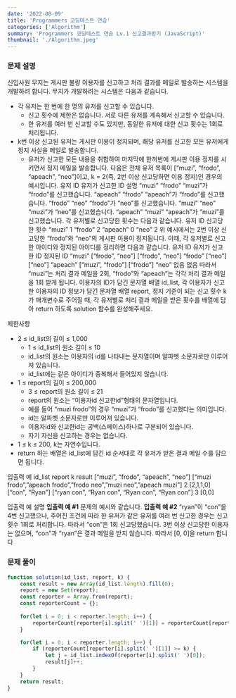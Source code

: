 ```yaml
---
date: '2022-08-09'
title: 'Programmers 코딩테스트 연습'
categories: ['Algorithm']
summary: 'Programmers 코딩테스트 연습 Lv.1 신고결과받기 (JavaScript)'
thumbnail: './Algorithm.jpeg'
---
```

### 문제 설명
신입사원 무지는 게시판 불량 이용자를 신고하고 처리 결과를 메일로 발송하는 시스템을 개발하려 합니다. 무지가 개발하려는 시스템은 다음과 같습니다.
* 각 유저는 한 번에 한 명의 유저를 신고할 수 있습니다.
	* 신고 횟수에 제한은 없습니다. 서로 다른 유저를 계속해서 신고할 수 있습니다.
	* 한 유저를 여러 번 신고할 수도 있지만, 동일한 유저에 대한 신고 횟수는 1회로 처리됩니다.
* k번 이상 신고된 유저는 게시판 이용이 정지되며, 해당 유저를 신고한 모든 유저에게 정지 사실을 메일로 발송합니다.
	* 유저가 신고한 모든 내용을 취합하여 마지막에 한꺼번에 게시판 이용 정지를 시키면서 정지 메일을 발송합니다.
다음은 전체 유저 목록이 [“muzi”, “frodo”, “apeach”, “neo”]이고, k = 2(즉, 2번 이상 신고당하면 이용 정지)인 경우의 예시입니다.
유저 ID
유저가 신고한 ID
설명
“muzi”
“frodo”
“muzi”가 “frodo”를 신고했습니다.
“apeach”
“frodo”
“apeach”가 “frodo”를 신고했습니다.
“frodo”
“neo”
“frodo”가 “neo”를 신고했습니다.
“muzi”
“neo”
“muzi”가 “neo”를 신고했습니다.
“apeach”
“muzi”
“apeach”가 “muzi”를 신고했습니다.
각 유저별로 신고당한 횟수는 다음과 같습니다.
유저 ID
신고당한 횟수
“muzi”
1
“frodo”
2
“apeach”
0
“neo”
2
위 예시에서는 2번 이상 신고당한 “frodo”와 “neo”의 게시판 이용이 정지됩니다. 이때, 각 유저별로 신고한 아이디와 정지된 아이디를 정리하면 다음과 같습니다.
유저 ID
유저가 신고한 ID
정지된 ID
“muzi”
[“frodo”, “neo”]
[“frodo”, “neo”]
“frodo”
[“neo”]
[“neo”]
“apeach”
[“muzi”, “frodo”]
[“frodo”]
“neo”
없음
없음
따라서 “muzi”는 처리 결과 메일을 2회, “frodo”와 “apeach”는 각각 처리 결과 메일을 1회 받게 됩니다.
이용자의 ID가 담긴 문자열 배열 id_list, 각 이용자가 신고한 이용자의 ID 정보가 담긴 문자열 배열 report, 정지 기준이 되는 신고 횟수 k가 매개변수로 주어질 때, 각 유저별로 처리 결과 메일을 받은 횟수를 배열에 담아 return 하도록 solution 함수를 완성해주세요.

제한사항
* 2 ≤ id_list의 길이 ≤ 1,000
	* 1 ≤ id_list의 원소 길이 ≤ 10
	* id_list의 원소는 이용자의 id를 나타내는 문자열이며 알파벳 소문자로만 이루어져 있습니다.
	* id_list에는 같은 아이디가 중복해서 들어있지 않습니다.
* 1 ≤ report의 길이 ≤ 200,000
	* 3 ≤ report의 원소 길이 ≤ 21
	* report의 원소는 “이용자id 신고한id”형태의 문자열입니다.
	* 예를 들어 “muzi frodo”의 경우 “muzi”가 “frodo”를 신고했다는 의미입니다.
	* id는 알파벳 소문자로만 이루어져 있습니다.
	* 이용자id와 신고한id는 공백(스페이스)하나로 구분되어 있습니다.
	* 자기 자신을 신고하는 경우는 없습니다.
* 1 ≤ k ≤ 200, k는 자연수입니다.
* return 하는 배열은 id_list에 담긴 id 순서대로 각 유저가 받은 결과 메일 수를 담으면 됩니다.

입출력 예
id_list
report
k
result
[“muzi”, “frodo”, “apeach”, “neo”]
[“muzi frodo”,”apeach frodo”,”frodo neo”,”muzi neo”,”apeach muzi”]
2
[2,1,1,0]
[“con”, “Ryan”]
[“ryan con”, “Ryan con”, “Ryan con”, “Ryan con”]
3
[0,0]

입출력 예 설명
**입출력 예 #1**
문제의 예시와 같습니다.
**입출력 예 #2**
“ryan”이 “con”을 4번 신고했으나, 주어진 조건에 따라 한 유저가 같은 유저를 여러 번 신고한 경우는 신고 횟수 1회로 처리합니다. 따라서 “con”은 1회 신고당했습니다. 3번 이상 신고당한 이용자는 없으며, “con”과 “ryan”은 결과 메일을 받지 않습니다. 따라서 [0, 0]을 return 합니다

### 문제 풀이
```js
function solution(id_list, report, k) {
    const result = new Array(id_list.length).fill(0);
    report = new Set(report);
    const reporter = Array.from(report);
    const reporterCount = {};
    
    for(let i = 0; i < reporter.length; i++) {
        reporterCount[reporter[i].split(' ')[1]] = reporterCount[reporter[i].split(' ')[1]] ? reporterCount[reporter[i].split(' ')[1]] += 1 : reporterCount[reporter[i].split(' ')[1]] = 1;
    }

    for(let i = 0; i < reporter.length; i++) {
        if (reporterCount[reporter[i].split(' ')[1]] >= k) {
            let j = id_list.indexOf(reporter[i].split(' ')[0]);
            result[j]++;
        }
    }
    return result;
}
```